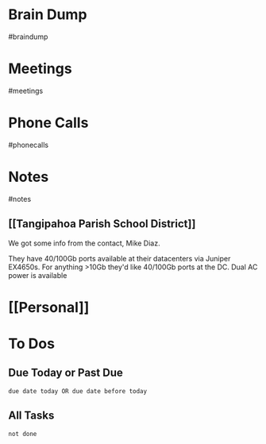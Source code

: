 # Brain Dump
#braindump 

# Meetings
#meetings 
# Phone Calls
#phonecalls 
# Notes
#notes
## [[Tangipahoa Parish School District]]
We got some info from the contact, Mike Diaz.

They have 40/100Gb ports available at their datacenters via Juniper EX4650s.  For anything >10Gb they'd like 40/100Gb ports at the DC.  Dual AC power is available

# [[Personal]]

# To Dos
## Due Today or Past Due
```tasks
due date today OR due date before today
```

## All Tasks
```tasks
not done
```